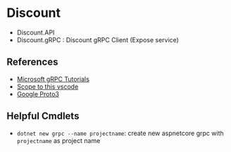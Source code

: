 # Discount
- Discount.API
- Discount.gRPC : Discount gRPC Client (Expose service)

## References
- [Microsoft gRPC Tutorials](https://docs.microsoft.com/en-us/aspnet/core/tutorials/grpc/grpc-start?view=aspnetcore-6.0&tabs=visual-studio-code)
- [Scope to this vscode](https://marketplace.visualstudio.com/items?itemName=rhalaly.scope-to-this)
- [Google Proto3](https://developers.google.com/protocol-buffers/docs/proto3)

## Helpful Cmdlets
- `dotnet new grpc --name projectname`: create new aspnetcore grpc with `projectname` as project name
